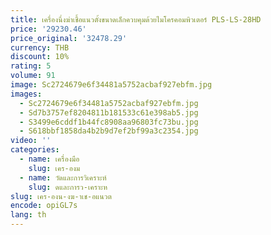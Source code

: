 ```yaml
---
title: เครื่องนึ่งฆ่าเชื้อแนวตั้งขนาดเล็กควบคุมด้วยไมโครคอมพิวเตอร์ PLS-LS-28HD
price: '29230.46'
price_original: '32478.29'
currency: THB
discount: 10%
rating: 5
volume: 91
image: Sc2724679e6f34481a5752acbaf927ebfm.jpg
images:
  - Sc2724679e6f34481a5752acbaf927ebfm.jpg
  - Sd7b3757ef8204811b181533c61e398ab5.jpg
  - S3499e6cddf1b44fc8908aa96803fc73bu.jpg
  - S618bbf1858da4b2b9d7ef2bf99a3c2354.jpg
video: ''
categories:
  - name: เครื่องมือ
    slug: เคร-องม
  - name: วัดและการวิเคราะห์
    slug: ดและการว-เคราะห
slug: เคร-องน-งฆ-าเช-อแนวต
encode: opiGL7s
lang: th
---
```

  